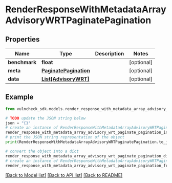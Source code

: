 # RenderResponseWithMetadataArrayAdvisoryWRTPaginatePagination


## Properties

Name | Type | Description | Notes
------------ | ------------- | ------------- | -------------
**benchmark** | **float** |  | [optional] 
**meta** | [**PaginatePagination**](PaginatePagination.md) |  | [optional] 
**data** | [**List[AdvisoryWRT]**](AdvisoryWRT.md) |  | [optional] 

## Example

```python
from vulncheck_sdk.models.render_response_with_metadata_array_advisory_wrt_paginate_pagination import RenderResponseWithMetadataArrayAdvisoryWRTPaginatePagination

# TODO update the JSON string below
json = "{}"
# create an instance of RenderResponseWithMetadataArrayAdvisoryWRTPaginatePagination from a JSON string
render_response_with_metadata_array_advisory_wrt_paginate_pagination_instance = RenderResponseWithMetadataArrayAdvisoryWRTPaginatePagination.from_json(json)
# print the JSON string representation of the object
print(RenderResponseWithMetadataArrayAdvisoryWRTPaginatePagination.to_json())

# convert the object into a dict
render_response_with_metadata_array_advisory_wrt_paginate_pagination_dict = render_response_with_metadata_array_advisory_wrt_paginate_pagination_instance.to_dict()
# create an instance of RenderResponseWithMetadataArrayAdvisoryWRTPaginatePagination from a dict
render_response_with_metadata_array_advisory_wrt_paginate_pagination_from_dict = RenderResponseWithMetadataArrayAdvisoryWRTPaginatePagination.from_dict(render_response_with_metadata_array_advisory_wrt_paginate_pagination_dict)
```
[[Back to Model list]](../README.md#documentation-for-models) [[Back to API list]](../README.md#documentation-for-api-endpoints) [[Back to README]](../README.md)


